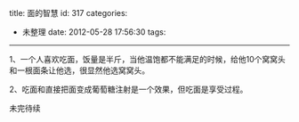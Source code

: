 title: 面的智慧
id: 317
categories:
  - 未整理
date: 2012-05-28 17:56:30
tags:
---

1、一个人喜欢吃面，饭量是半斤，当他温饱都不能满足的时候，给他10个窝窝头和一根面条让他选，很显然他选窝窝头。

2、吃面和直接把面变成葡萄糖注射是一个效果，但吃面是享受过程。

未完待续